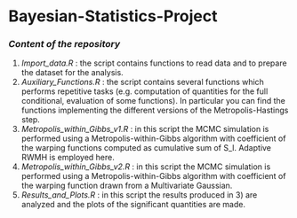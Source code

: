 # Bayesian-Statistics-Project
### *Content of the repository*
1) *Import_data.R* : the script contains functions to read data and to prepare the dataset for the analysis.
2) *Auxiliary_Functions.R* : the script contains several functions which performs repetitive tasks (e.g. computation of quantities for the full conditional, evaluation of some functions). In particular you can find the functions implementing the different versions of the Metropolis-Hastings step.
3) *Metropolis_within_Gibbs_v1.R* : in this script the MCMC simulation is performed using a Metropolis-within-Gibbs algorithm with coefficient of the warping functions computed as cumulative sum of S_l. Adaptive RWMH is employed here.
4) *Metropolis_within_Gibbs_v2.R* : in this script the MCMC simulation is performed using a Metropolis-within-Gibbs algorithm with coefficient of the warping function drawn from a Multivariate Gaussian.
5) *Results_and_Plots.R* : in this script the results produced in 3) are analyzed and the plots of the significant quantities are made.  
